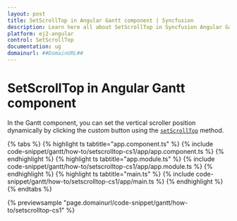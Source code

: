 ```yaml
---
layout: post
title: SetScrollTop in Angular Gantt component | Syncfusion
description: Learn here all about SetScrollTop in Syncfusion Angular Gantt component of Syncfusion Essential JS 2 and more.
platform: ej2-angular
control: SetScrollTop 
documentation: ug
domainurl: ##DomainURL##
---
```


# SetScrollTop in Angular Gantt component

In the Gantt component, you can set the vertical scroller position dynamically by clicking the custom button using the [`setScrollTop`](https://ej2.syncfusion.com/angular/documentation/api/gantt/#setscrolltop) method.

{% tabs %}
{% highlight ts tabtitle="app.component.ts" %}
{% include code-snippet/gantt/how-to/setscrolltop-cs1/app/app.component.ts %}
{% endhighlight %}
{% highlight ts tabtitle="app.module.ts" %}
{% include code-snippet/gantt/how-to/setscrolltop-cs1/app/app.module.ts %}
{% endhighlight %}
{% highlight ts tabtitle="main.ts" %}
{% include code-snippet/gantt/how-to/setscrolltop-cs1/app/main.ts %}
{% endhighlight %}
{% endtabs %}
  
{% previewsample "page.domainurl/code-snippet/gantt/how-to/setscrolltop-cs1" %}